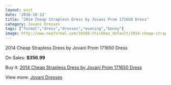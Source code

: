```yaml
---
layout: post
date: '2016-10-13'
title: "2014 Cheap Strapless Dress by Jovani Prom 171650 Dress"
category: Jovani Dresses
tags: ["formal","dress","dresses","evening","bonny"]
image: http://www.neoformal.com/10109-thickbox_default/2014-cheap-strapless-dress-by-jovani-prom-171650-dress.jpg
---
```

2014 Cheap Strapless Dress by Jovani Prom 171650 Dress

On Sales: **$356.99**
<a href="https://www.neoformal.com/en/jovani-dresses-2014/3504-2014-cheap-strapless-dress-by-jovani-prom-171650-dress.html"><amp-img layout="responsive" width="600" height="600" src="//www.neoformal.com/10109-thickbox_default/2014-cheap-strapless-dress-by-jovani-prom-171650-dress.jpg" alt="2014 Cheap Strapless Dress by Jovani Prom 171650 Dress 0" /></a>
<a href="https://www.neoformal.com/en/jovani-dresses-2014/3504-2014-cheap-strapless-dress-by-jovani-prom-171650-dress.html"><amp-img layout="responsive" width="600" height="600" src="//www.neoformal.com/10110-thickbox_default/2014-cheap-strapless-dress-by-jovani-prom-171650-dress.jpg" alt="2014 Cheap Strapless Dress by Jovani Prom 171650 Dress 1" /></a>
<a href="https://www.neoformal.com/en/jovani-dresses-2014/3504-2014-cheap-strapless-dress-by-jovani-prom-171650-dress.html"><amp-img layout="responsive" width="600" height="600" src="//www.neoformal.com/10111-thickbox_default/2014-cheap-strapless-dress-by-jovani-prom-171650-dress.jpg" alt="2014 Cheap Strapless Dress by Jovani Prom 171650 Dress 2" /></a>

Buy it: [2014 Cheap Strapless Dress by Jovani Prom 171650 Dress](https://www.neoformal.com/en/jovani-dresses-2014/3504-2014-cheap-strapless-dress-by-jovani-prom-171650-dress.html "2014 Cheap Strapless Dress by Jovani Prom 171650 Dress")

View more: [Jovani Dresses](https://www.neoformal.com/en/48-jovani-dresses-2014 "Jovani Dresses")